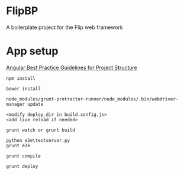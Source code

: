 # FlipBP

A boilerplate project for the Flip web framework


# App setup

[Angular Best Practice Guidelines for Project Structure](http://blog.angularjs.org/2014/02/an-angularjs-style-guide-and-best.html)

```
npm install

bower install

node_modules/grunt-protractor-runner/node_modules/.bin/webdriver-manager update

<modify deploy_dir in build.config.js>
<add live reload if needed>

grunt watch or grunt build

python e2e\testserver.py
grunt e2e

grunt compile

grunt deploy
```
